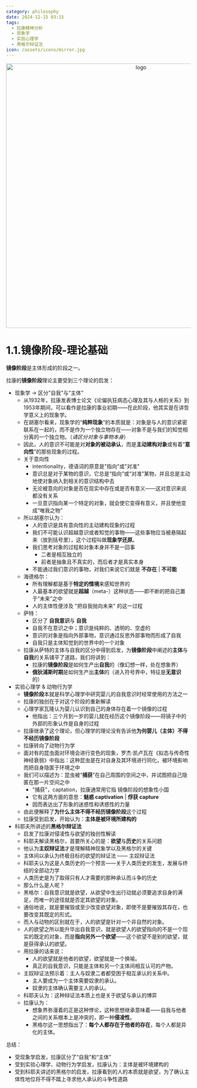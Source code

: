 ```yaml
---
category: philosophy
date: 2024-12-15 03:15
tags:
  - 拉康精神分析
  - 现象学
  - 实验心理学
  - 黑格尔辩证法
icon: /assets/icons/mirror.jpg
---
```


<p align="center">
  <img width="720" src="/assets/icons/mirror.jpg" alt="logo">
</p>

# 1.1.镜像阶段-理论基础

**镜像阶段**是主体形成的阶段之一。

拉康的**镜像阶段**理论主要受到三个理论的启发：

- 现象学 -> 区分"自我"与“主体”
	- 从1932年，拉康发表博士论文《论偏执狂病态心理及其与人格的关系》到1953年期间，可以看作是拉康的事业初期——在此阶段，他其实是在讲哲学意义上的现象学。
	- 在胡塞尔看来，现象学的“**纯粹现象**“的本质就是：对象是与人的意识紧密联系在一起的，而不是作为一个独立物存在——对象不是与我们的知觉相分离的一个独立物。（*请区分对象与事物本身*）
	- 因此，人的意识不可能是对**对象的被动承认**，而是**主动建构对象**或有着“**意向性**”的那些现象的过程。
	- 关于意向性
		- intentionality，德语词的原意是"指向"或"对准"
		- 意识总是对于某物的意识，它总是“指向”或“对准”某物，并且总是主动地使对象纳入到相关的意识结构中去
		- 无论被意向的对象是否在现实中存在或是否有意义——这对意识来说都没有关系
		- 一旦意识指向某一个特定的对象，就会使它变得有意义，并且使他变成“唯我之物”
	- 所以胡塞尔认为：
		- 人的意识是具有意向性的主动建构现象的过程
		- 我们不可能认识超越意识或者知觉的事物——这些事物应当被悬隔起来（放到括号里），这个过程叫做**现象学还原**。
		- 我们思考对象的过程和对象本身并不是一回事
			- 二者是相互独立的
			- 前者是抽象且不真实的，而后者才是真实本身
		- 不能通过我们意识的事物，对我们来说它们就是 **不存在** | **不可能**
	- 海德格尔：
		- 所有理解都是基于**特定的情境**来感知世界的
		- 人最基本的欲望就是**超越**（meta-）这种状态——即不断的把自己置于“未来”之中
		- 人的主体性便涉及 "把自我抛向未来" 的这一过程
	- 萨特：
		- 区分了 **自我意识**与 **自我**
		- 自我不在意识之中；意识是纯粹的、透明的、空虚的
		- 意识的对象是指向外部事物，意识通过反思外部事物而形成了自我
		- 自我只是主体知觉到的世界中的一个对象
	- 拉康从萨特的主体与自我的区分中得到启发，为**镜像阶段**中阐述的**主体**与**自我**的关系铺平了道路，我们将讲到：
		- 拉康的**镜像阶段**是如何生产出**自我**的（像幻想一样，处在想象界）
		- **俄狄浦斯时期**是如何生产出**主体**的（进入符号界中，特征是**无意识**的）
- 实验心理学 & 动物行为学
	- **镜像阶段**本就是科学心理学中研究婴儿的自我意识时经常使用的方法之一
	- 拉康的独创在于对这个阶段的重新解读
	- 心理学家瓦隆认为婴儿认识到自己的身体存在着一个镜像的过程
		- 他指出：三个月到一岁的婴儿就在经历这个镜像阶段——将镜子中的外部的形象认作是自身的过程
	- 拉康继承了这个理论，但心理学的理论没有告诉他**为何婴儿（主体）不得不经历镜像阶段**
	- 拉康转向了动物行为学
	- 面对有的昆虫面对环境会进行变色的现象，罗杰·凯卢瓦在《拟态与传奇性神经衰弱》中指出：这种昆虫是在对自身及其环境进行同化，被环境影响而把自身隐匿于环境之中
	- 我们可以描述为：昆虫被“**捕获**”在自己周围的空间之中，并试图把自己隐匿在那一片空间之中
		- "捕获"，captation，拉康通常用它指 镜像阶段的想象性小国
		- 它有这两方面的意思：**魅惑 captivation** | **俘获 capture**
		- 因而表达出了形象的迷惑性和诱惑性的力量
	- 由此便解释了**为什么主体不得不经历镜像阶段**这个过程
	- 拉康受到启发，开始认为：**主体是被环境所建构的**
- 科耶夫所讲述的**黑格尔辩证法**
	- 启发了拉康对侵凌性与欲望的独创性解读
	- 科耶夫解读黑格尔，首要所关心的是：**欲望**与**历史**的关系问题
	- 他认为**主奴辩证法**才是理解精神现象学以及黑格尔的关键
	- 主体间以承认为终极目标的欲望的辩证法 —— 主奴辩证法
	- 科耶夫认为这是人类历史的一个预言——关于人类历史的发生，发展与终结的全部动力学
	- 人类历史是为了取得只有人才需要的那种承认而斗争的历史
	- 那么什么是人呢？
	- 黑格尔：自我意识就是欲望，从欲望中生出行动就必须要追求自身的满足，而唯一的途径就是否定其欲望的对象。
	- 通俗地说，就是要摧毁或至少改变欲望对象，即使不是要摧毁其存在，也要改变其既定的形式。
	- 而人与动物的区别就在于，人的欲望是针对一个非自然的对象。
	- 人的欲望之所以能升华出自我意识，就是欲望人的欲望指向的不是一个现实的既定的对象，而是**指向另外一个欲望**——这个欲望不是别的欲望，就是获得承认的欲望。
	- 用拉康的话来说：
		- 人的欲望就是他者的欲望，欲望就是一个换喻。
		- 真正的自我意识，只能是主体和另一个主体间相互认可的产物。
	- 主奴辩证法预示着：主人与奴隶二者都受困于相互承认的关系中。
		- 主人要成为一个主体需要奴隶的承认。
		- 奴隶的主体确认需要主人的承认。
	- 科耶夫认为：这种辩证法本质上也是关于欲望与承认的博弈
	- 拉康认为：
		- 想象界弥漫着的正是这种悖论，这种思想继承意味着——自我与他者之间的关系根本上是冲突的，即一种**侵凌性**。
		- 黑格尔这一思想指出了：**每个人都存在于他者的存在**，每个人都是异化的主体。

总结：
- 受现象学启发，拉康区分了“自我”和“主体”
- 受到实验心理学、动物行为学启发，拉康认为：主体是被环境建构的
- 受到科耶夫讲述的黑格尔的启发，拉康看到的人的本质就是欲望，为了确认主体性地位将不得不踏上寻求他人承认的斗争性道路
